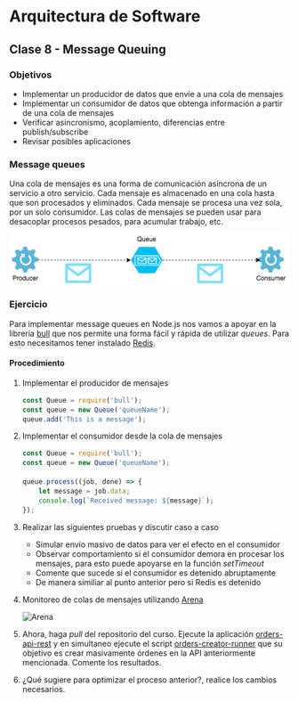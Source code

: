 # Arquitectura de Software
## Clase 8 - Message Queuing
### Objetivos

* Implementar un producidor de datos que envíe a una cola de mensajes
* Implementar un consumidor de datos que obtenga información a partir de una cola de mensajes
* Verificar asincronismo, acoplamiento, diferencias entre publish/subscribe
* Revisar posibles aplicaciones

### Message queues

Una cola de mensajes es una forma de comunicación asíncrona de un servicio a otro servicio. Cada mensaje es almacenado en una cola hasta que son procesados y eliminados. Cada mensaje se procesa una vez sola, por un solo consumidor.
Las colas de mensajes se pueden usar para desacoplar procesos pesados, para acumular trabajo, etc.

![queue](queue_diagram.png)

### Ejercicio

Para implementar message queues en Node.js nos vamos a apoyar en la librería [bull](https://github.com/OptimalBits/bull) que nos permite una forma fácil y rápida de utilizar *queues*. Para esto necesitamos tener instalado [Redis](https://redis.io/).

#### Procedimiento

1. Implementar el producidor de mensajes

    ```javascript
    const Queue = require('bull');
    const queue = new Queue('queueName');
    queue.add('This is a message');
    ```

2. Implementar el consumidor desde la cola de mensajes

    ```javascript
    const Queue = require('bull');
    const queue = new Queue('queueName');

    queue.process((job, done) => {
        let message = job.data;
        console.log(`Received message: ${message}`);
    });
    ```
3. Realizar las siguientes pruebas y discutir caso a caso
	* Simular envío masivo de datos para ver el efecto en el consumidor
	* Observar comportamiento si el consumidor demora en procesar los mensajes, para esto puede apoyarse en la función *setTimeout*
	* Comente que sucede si el consumidor es detenido abruptamente
	* De manera similiar al punto anterior pero si Redis es detenido
4. Monitoreo de colas de mensajes utilizando [Arena](https://github.com/bee-queue/arena#arena)

	![Arena](https://github.com/bee-queue/arena/blob/master/screenshots/screen2.png)

5. Ahora, haga *pull* del repositorio del curso. Ejecute la aplicación [orders-api-rest](https://github.com/pablovilas/sa-course-examples/tree/master/c8/orders-api-rest) y en simultaneo ejecute el script [orders-creator-runner](https://github.com/pablovilas/sa-course-examples/tree/master/c8/orders-creator-runner) que su objetivo es crear masivamente órdenes en la API anteriormente mencionada. Comente los resultados.
6. ¿Qué sugiere para optimizar el proceso anterior?, realice los cambios necesarios.

